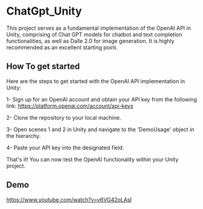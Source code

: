 # ChatGpt_Unity
This project serves as a fundamental implementation of the OpenAI API in Unity, comprising of Chat GPT models for chatbot and text completion functionalities, as well as Dalle 2.0 for image generation. It is highly recommended as an excellent starting point.

## How To get started
Here are the steps to get started with the OpenAI API implementation in Unity:

1- Sign up for an OpenAI account and obtain your API key from the following link: https://platform.openai.com/account/api-keys

2- Clone the repository to your local machine.

3- Open scenes 1 and 2 in Unity and navigate to the 'DemoUsage' object in the hierarchy.

4- Paste your API key into the designated field.

That's it! You can now test the OpenAI functionality within your Unity project.

## Demo
https://www.youtube.com/watch?v=v6VG42oLAsI
